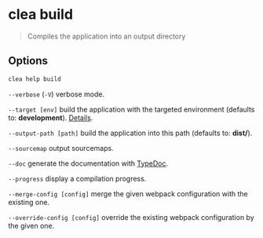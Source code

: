 # clea build

> Compiles the application into an output directory

## Options

```bash
clea help build
```

`--verbose` (`-V`) verbose mode.

`--target [env]` build the application with the targeted environment (defaults to: **development**). [Details](more/environments.md).

`--output-path [path]` build the application into this path (defaults to: **dist/**).

`--sourcemap` output sourcemaps.

`--doc` generate the documentation with [TypeDoc](http://typedoc.org/).

`--progress` display a compilation progress.

`--merge-config [config]` merge the given webpack configuration with the existing one.

`--override-config [config]` override the existing webpack configuration by the given one.
